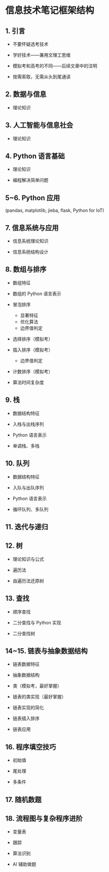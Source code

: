 # 信息技术笔记框架结构

## 1. 引言

- 不要怀疑选考技术

- 学好技术——兼用文理工思维

- 模拟考和高考的不同——后续文章中的注明

- 按需索取，无需从头到尾通读

## 2. 数据与信息

- 理论知识

## 3. 人工智能与信息社会

- 理论知识

## 4. Python 语言基础

- 理论知识

- 编程解决简单问题

## 5~6. Python 应用
  (pandas, matplotlib, jieba, flask, Python for IoT)

## 7. 信息系统与应用

- 信息系统理论知识

- 信息系统结构设计

## 8. 数组与排序

- 数组特征

- 数组的 Python 语言表示

- 冒泡排序
  - 显著特征
  - 优化算法
  - 边界值判定

- 选择排序（模拟考）

- 插入排序（模拟考）
  - 边界值判定

- 计数排序（模拟考）

- 算法时间复杂度

## 9. 栈

- 数据结构特征

- 入栈与出栈序列

- Python 语言表示

- 单调栈、多栈

## 10. 队列

- 数据结构特征

- 入队与出队序列

- Python 语言表示

- 循环队列、多队列

## 11. 迭代与递归

## 12. 树

- 理论知识与公式

- 遍历法

- 由遍历法还原树

## 13. 查找

- 顺序查找

- 二分查找与 Python 实现

- 二分查找树

## 14~15. 链表与抽象数据结构

- 链表数据特征

- 抽象数据结构

- 类（模拟考，最好掌握）

- 链表的类实现（最好掌握）

- 链表实现的简化

- 链表插入排序

- 链表应用

## 16. 程序填空技巧

- 初始值

- 尾处理

- 多条件

## 17. 随机数题

## 18. 流程图与复杂程序进阶

- 变量表

- 跟踪

- 算法识别

- AI 辅助做题
